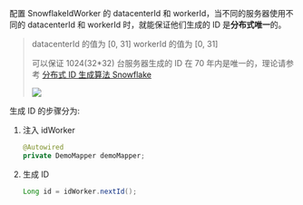 配置 SnowflakeIdWorker 的 datacenterId 和 workerId，当不同的服务器使用不同的 datacenterId 和 workerId 时，就能保证他们生成的 ID 是**分布式唯一**的。

> datacenterId 的值为 [0, 31]
> workerId 的值为 [0, 31]
>
> 可以保证 1024(32*32) 台服务器生成的 ID 在 70 年内是唯一的，理论请参考 [分布式 ID 生成算法 Snowflake](http://qtdebug.com/java-snowflake/)
>
> ![](http://qtdebug.com/img/java/snowflake.png)

生成 ID 的步骤分为:

1. 注入 idWorker

   ```java
   @Autowired
   private DemoMapper demoMapper;
   ```

2. 生成 ID

   ```java
   Long id = idWorker.nextId();
   ```

   ​